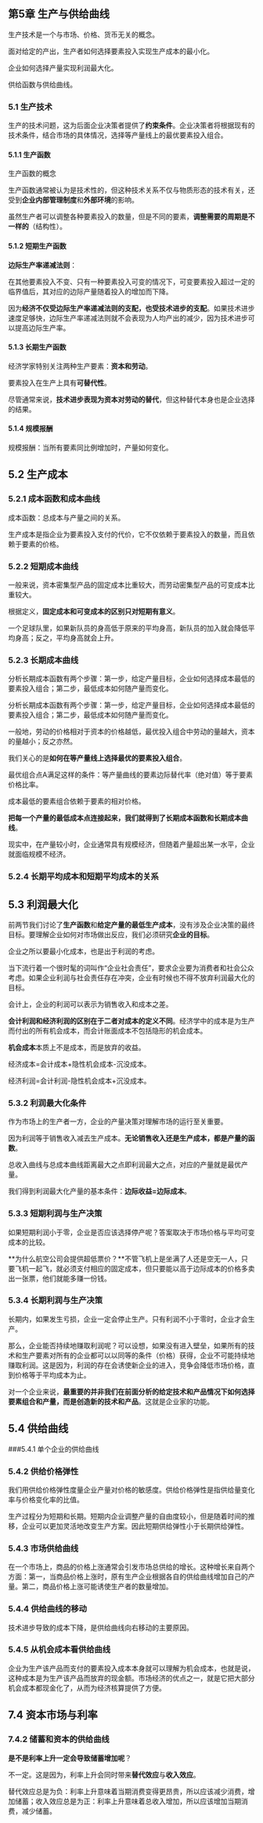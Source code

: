 ## 第5章 生产与供给曲线

生产技术是一个与市场、价格、货币无关的概念。

面对给定的产出，生产者如何选择要素投入实现生产成本的最小化。

企业如何选择产量实现利润最大化。

供给函数与供给曲线。

### 5.1 生产技术

生产的技术问题，这为后面企业决策者提供了**约束条件**。企业决策者将根据现有的技术条件，结合市场的具体情况，选择等产量线上的最优要素投入组合。

#### 5.1.1 生产函数

生产函数的概念

生产函数通常被认为是技术性的，但这种技术关系不仅与物质形态的技术有关，还受到**企业内部管理制度**和**外部环境**的影响。

虽然生产者可以调整各种要素投入的数量，但是不同的要素，**调整需要的周期是不一样的**（结构性）。

#### 5.1.2 短期生产函数

**边际生产率递减法则**：

在其他要素投入不变、只有一种要素投入可变的情况下，可变要素投入超过一定的临界值后，其对应的边际产量随着投入的增加而下降。



因为**经济不仅受边际生产率递减法则的支配，也受技术进步的支配**。如果技术进步速度足够快，边际生产率递减法则就不会表现为人均产出的减少，因为技术进步可以提高边际生产率。



#### 5.1.3 长期生产函数

经济学家特别关注两种生产要素：**资本和劳动**。

要素投入在生产上具有**可替代性**。

尽管通常来说，**技术进步表现为资本对劳动的替代**，但这种替代本身也是企业选择的结果。

#### 5.1.4 规模报酬

规模报酬：当所有要素同比例增加时，产量如何变化。

## 5.2 生产成本

### 5.2.1 成本函数和成本曲线

成本函数：总成本与产量之间的关系。

生产成本是指企业为要素投入支付的代价，它不仅依赖于要素投入的数量，而且依赖于要素的价格。

### 5.2.2 短期成本曲线

一般来说，资本密集型产品的固定成本比重较大，而劳动密集型产品的可变成本比重较大。

根据定义，**固定成本和可变成本的区别只对短期有意义**。



一个足球队里，如果新队员的身高低于原来的平均身高，新队员的加入就会降低平均身高；反之，平均身高就会上升。



### 5.2.3 长期成本曲线

分析长期成本函数有两个步骤：第一步，给定产量目标，企业如何选择成本最低的要素投入组合；第二步，最低成本如何随产量而变化。



分析长期成本函数有两个步骤：第一步，给定产量目标，企业如何选择成本最低的要素投入组合；第二步，最低成本如何随产量而变化。



一般地，劳动的价格相对于资本的价格越低，最优投入组合中劳动的量越大，资本的量越小；反之亦然。



我们关心的是**如何在等产量线上选择最优的要素投入组合**。

最优组合点A满足这样的条件：等产量曲线的要素边际替代率（绝对值）等于要素价格比率。



成本最低的要素组合依赖于要素的相对价格。



**把每一个产量的最低成本点连接起来，我们就得到了长期成本函数和长期成本曲线**。



现实中，在产量较小时，企业通常具有规模经济，但随着产量超出某一水平，企业就面临规模不经济。



### 5.2.4 长期平均成本和短期平均成本的关系



## 5.3 利润最大化

前两节我们讨论了**生产函数**和**给定产量的最低生产成本**，没有涉及企业决策的最终目标。要理解企业如何对市场做出反应，我们必须研究**企业的目标**。



企业之所以要最小化成本，也是出于利润的考虑。



当下流行着一个很时髦的词叫作“企业社会责任”，要求企业要为消费者和社会公众考虑。如果企业利润与社会责任存在冲突，企业有时候也不得不放弃利润最大化的目标。



会计上，企业的利润可以表示为销售收入和成本之差。



**会计利润和经济利润的区别在于二者对成本的定义不同**。经济学中的成本是为生产而付出的所有机会成本，而会计账面成本不包括隐形的机会成本。



**机会成本**本质上不是成本，而是放弃的收益。



经济成本=会计成本+隐性机会成本-沉没成本。

经济利润=会计利润-隐性机会成本+沉没成本。



### 5.3.2 利润最大化条件

作为市场上的生产者一方，企业的产量决策对理解市场的运行至关重要。

因为利润等于销售收入减去生产成本。**无论销售收入还是生产成本，都是产量的函数**。

总收入曲线与总成本曲线距离最大之点即利润最大之点，对应的产量就是最优产量。

我们得到利润最大化产量的基本条件：**边际收益=边际成本**。



### 5.3.3 短期利润与生产决策

如果短期利润小于零，企业是否应该选择停产呢？答案取决于市场价格与平均可变成本的比较。

**为什么航空公司会提供超低票价？**不管飞机上是坐满了人还是空无一人，只要飞机一起飞，就必须支付相应的固定成本，但只要能以高于边际成本的价格多卖出一张票，他们就能多赚一份钱。



### 5.3.4 长期利润与生产决策

长期内，如果发生亏损，企业一定会停止生产。只有利润不小于零时，企业才会生产。

那么，企业能否持续地赚取利润呢？可以设想，如果没有进入壁垒，如果所有的技术和生产要素对所有的企业都可以以同等的条件（价格）获得，企业不可能持续地赚取利润。这是因为，利润的存在会诱使新企业的进入，竞争会降低市场价格，直到价格等于平均成本为止。

对一个企业来说，**最重要的并非我们在前面分析的给定技术和产品情况下如何选择要素组合和产量，而是创造新的技术和产品**。这就是企业家的功能。



## 5.4 供给曲线

###5.4.1 单个企业的供给曲线

### 5.4.2 供给价格弹性

我们用供给价格弹性度量企业产量对价格的敏感度。供给价格弹性是指供给量变化率与价格变化率的比值。

生产过程分为短期和长期。短期内企业调整产量的自由度较小，但是随着时间的推移，企业可以更加灵活地改变生产方案。因此短期供给弹性小于长期供给弹性。

### 5.4.3 市场供给曲线

在一个市场上，商品的价格上涨通常会引发市场总供给的增长。这种增长来自两个方面：第一，当商品价格上涨时，原有生产企业根据各自的供给曲线增加自己的产量。第二，商品价格上涨可能诱使生产者的数量增加。

### 5.4.4 供给曲线的移动

技术进步导致的成本下降，是供给曲线向右移动的主要原因。

### 5.4.5 从机会成本看供给曲线

企业为生产该产品而支付的要素投入成本本身就可以理解为机会成本，也就是说，这种成本是为生产该产品而放弃的现金额。市场经济的优点之一，就是它把大部分机会成本都现金化了，从而为经济核算提供了方便。



## 7.4 资本市场与利率



### 7.4.2 储蓄和资本的供给曲线

**是不是利率上升一定会导致储蓄增加呢**？

不一定。这是因为，利率上升会同时带来**替代效应**与**收入效应**。

替代效应总是为负：利率上升意味着当期消费变得更昂贵，所以应该减少消费，增加储蓄；收入效应总是为正：利率上升意味着总收入增加，所以应该增加当期消费，减少储蓄。

